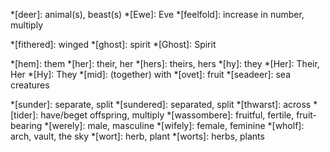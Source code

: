<!--
Only add to this file abbreviations that only have one meaning.

Keep it in alphabetical order so that there are no duplicates.
-->

*[deer]: animal(s), beast(s)
*[Ewe]: Eve
*[feelfold]: increase in number, multiply
<!-- Uncertain below -->
*[fithered]: winged
*[ghost]: spirit
*[Ghost]: Spirit
<!-- *[going by]: according to | Use 'abiding by'-->
*[hem]: them
*[her]: their, her
*[hers]: theirs, hers
*[hy]: they
*[Her]: Their, Her
*[Hy]: They
*[mid]: (together) with
*[ovet]: fruit
*[seadeer]: sea creatures
<!-- *[shapeless]: formless -->
*[sunder]: separate, split
*[sundered]: separated, split
*[thwarst]: across
*[tider]: have/beget offspring, multiply
*[wassombere]: fruitful, fertile, fruit-bearing
*[werely]: male, masculine
*[wifely]: female, feminine
*[wholf]: arch, vault, the sky
*[wort]: herb, plant
*[worts]: herbs, plants
